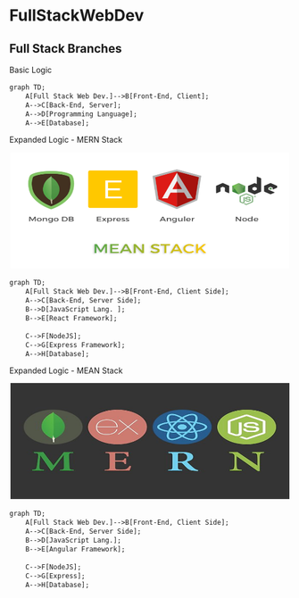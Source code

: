 # FullStackWebDev

## Full Stack Branches 

Basic Logic

```mermaid
graph TD;
    A[Full Stack Web Dev.]-->B[Front-End, Client];
    A-->C[Back-End, Server];
    A-->D[Programming Language];
    A-->E[Database];
```

Expanded Logic - MERN Stack

<p align="center">
  <img width="500" height="208" src="https://github.com/uptimistic/FullStackWebDev/blob/main/assets/MEAN_Stack.png">
</p>


```mermaid
graph TD;
    A[Full Stack Web Dev.]-->B[Front-End, Client Side];
    A-->C[Back-End, Server Side];
    B-->D[JavaScript Lang. ];
    B-->E[React Framework];
    
    C-->F[NodeJS];
    C-->G[Express Framework];
    A-->H[Database];
```




Expanded Logic - MEAN Stack

<p align="center">
  <img width="500" height="208" src="https://github.com/uptimistic/FullStackWebDev/blob/main/assets/MERN_Stack.png">
</p>


```mermaid
graph TD;
    A[Full Stack Web Dev.]-->B[Front-End, Client Side];
    A-->C[Back-End, Server Side];
    B-->D[JavaScript Lang.];
    B-->E[Angular Framework];
    
    C-->F[NodeJS];
    C-->G[Express];
    A-->H[Database];
```
